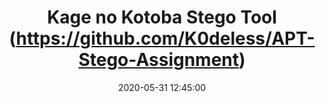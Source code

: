 ---
title: Kage no Kotoba Stego Tool (https://github.com/K0deless/APT-Stego-Assignment)
date: 2020-05-31 12:45:00
categories: article
comments: true
en: true
link: https://github.com/K0deless/k0deless.github.io/blob/master/pdfs/documents/Kage%20no%20kotoba.pdf
description: Document about the stego-tool we did for APT class.
keywords: "Stego, Steganography"
authors: Sarvmetal, 90n20, Sc4reCr0w, Fare9
---